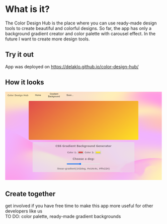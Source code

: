 # What is it?
The Color Design Hub is the place where you can use ready-made design tools to create beautiful and colorful designs.
So far, the app has only a background gradient creator and color palette with carousel effect. In the future I want to create more design tools.

## Try it out
 App was deployed on https://delaklo.github.io/color-design-hub/
<br />

## How it looks
![Background gradient](./screenshots/promo.png)

## Create together
get involved if you have free time to make this app more useful for other developers like us
<br />
TO DO: color palette, ready-made gradient backgrounds